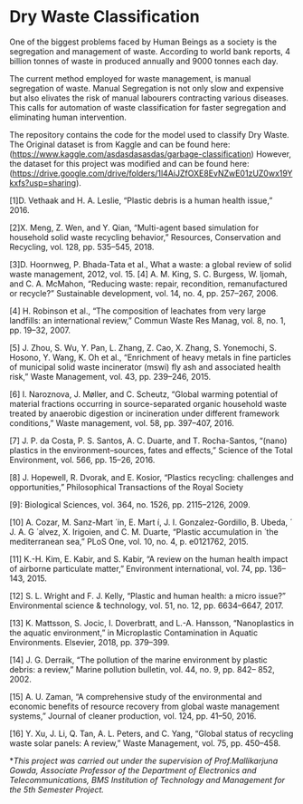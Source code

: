 # Dry Waste Classification
One of the biggest problems faced by Human Beings as a society is the segregation and management of waste. 
According to world bank reports, 4 billion tonnes of waste in produced annually and 9000 tonnes each day.

The current method employed for waste management, is manual segregation of waste. Manual Segregation is not only slow and expensive but also elivates the risk of manual labourers contracting various diseases.
This calls for automation of waste classification for faster segregation and eliminating human intervention.

The repository contains the code for the model used to classify Dry Waste.
The Original dataset is from Kaggle and can be found here: 
(https://www.kaggle.com/asdasdasasdas/garbage-classification)
However, the dataset for this project was modified and can be found here: (https://drive.google.com/drive/folders/1l4AiJZfOXE8EvNZwE01zUZ0wx19Ykxfs?usp=sharing). 

[1]D. Vethaak and H. A. Leslie, “Plastic debris is a human health
issue,” 2016.

[2]X. Meng, Z. Wen, and Y. Qian, “Multi-agent based simulation for household solid waste recycling behavior,” Resources, Conservation and Recycling, vol. 128, pp. 535–545, 2018.

[3]D. Hoornweg, P. Bhada-Tata et al., What a waste: a global review of solid waste management, 2012, vol. 15. [4] A. M. King, S. C. Burgess, W. Ijomah, and C. A. McMahon, “Reducing waste: repair, recondition, remanufactured or recycle?” Sustainable development, vol. 14, no. 4, pp. 257–267, 2006.

[4] H. Robinson et al., “The composition of leachates from very large landfills: an international review,” Commun Waste Res Manag, vol. 8, no. 1, pp. 19–32, 2007.

[5] J. Zhou, S. Wu, Y. Pan, L. Zhang, Z. Cao, X. Zhang, S. Yonemochi, S. Hosono, Y. Wang, K. Oh et al., “Enrichment of heavy metals in fine particles of municipal solid waste incinerator (mswi) fly ash and associated health risk,” Waste Management, vol. 43, pp. 239–246, 2015.

[6] I. Naroznova, J. Møller, and C. Scheutz, “Global warming potential of material fractions occurring in source-separated organic household waste treated by anaerobic digestion or incineration under different framework conditions,” Waste management, vol. 58, pp. 397–407, 2016.

[7] J. P. da Costa, P. S. Santos, A. C. Duarte, and T. Rocha-Santos, “(nano) plastics in the environment–sources, fates and effects,” Science of the Total Environment, vol. 566, pp. 15–26, 2016.

[8] J. Hopewell, R. Dvorak, and E. Kosior, “Plastics recycling: challenges and opportunities,” Philosophical Transactions of the Royal Society

[9]: Biological Sciences, vol. 364, no. 1526, pp. 2115–2126, 2009.

[10] A. Cozar, M. Sanz-Mart  ́  ́ın, E. Mart ́ı, J. I. Gonzalez-Gordillo, B. Ubeda,  ́ J. A. G  ́ alvez, X. Irigoien, and C. M. Duarte, “Plastic accumulation in  ́ the mediterranean sea,” PLoS One, vol. 10, no. 4, p. e0121762, 2015.

[11] K.-H. Kim, E. Kabir, and S. Kabir, “A review on the human health impact of airborne particulate matter,” Environment international, vol. 74, pp. 136–143, 2015. 

[12] S. L. Wright and F. J. Kelly, “Plastic and human health: a micro issue?” Environmental science & technology, vol. 51, no. 12, pp. 6634–6647, 2017.

[13] K. Mattsson, S. Jocic, I. Doverbratt, and L.-A. Hansson, “Nanoplastics in the aquatic environment,” in Microplastic Contamination in Aquatic Environments. Elsevier, 2018, pp. 379–399.

[14] J. G. Derraik, “The pollution of the marine environment by plastic debris: a review,” Marine pollution bulletin, vol. 44, no. 9, pp. 842– 852, 2002.

[15] A. U. Zaman, “A comprehensive study of the environmental and economic benefits of resource recovery from global waste management systems,” Journal of cleaner production, vol. 124, pp. 41–50, 2016.

[16] Y. Xu, J. Li, Q. Tan, A. L. Peters, and C. Yang, “Global status of recycling waste solar panels: A review,” Waste Management, vol. 75, pp. 450–458.

*_This project was carried out under the supervision of Prof.Mallikarjuna Gowda, Associate Professor of the Department of Electronics and Telecommunications, BMS Institution of Technology and Management for the 5th Semester Project._ 

